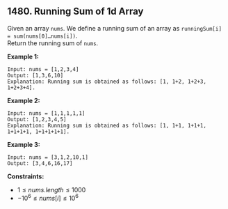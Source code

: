
## 1480. Running Sum of 1d Array
 

Given an array `nums`. We define a running sum of an array as `runningSum[i] = sum(nums[0]…nums[i])`.  
Return the running sum of `nums`.   


__Example 1:__  
```
Input: nums = [1,2,3,4]
Output: [1,3,6,10]
Explanation: Running sum is obtained as follows: [1, 1+2, 1+2+3, 1+2+3+4].
```


__Example 2:__  
```
Input: nums = [1,1,1,1,1]
Output: [1,2,3,4,5]
Explanation: Running sum is obtained as follows: [1, 1+1, 1+1+1, 1+1+1+1, 1+1+1+1+1].
```



__Example 3:__
```
Input: nums = [3,1,2,10,1]
Output: [3,4,6,16,17]
```


__Constraints:__   
* $1 \leqslant nums.length \leqslant 1000$ 
* $-10^6 \leqslant nums[i] \leqslant 10^6$ 

